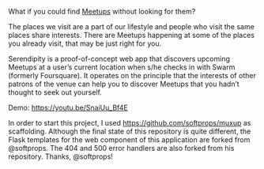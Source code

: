 What if you could find [Meetups](http://www.meetup.com/) without looking for them?

The places we visit are a part of our lifestyle and people who visit the same places share interests. There are Meetups happening at some of the places you already visit, that may be just right for you.

Serendipity is a proof-of-concept web app that discovers upcoming Meetups at a user’s current location when s/he checks in with Swarm (formerly Foursquare). It operates on the principle that the interests of other patrons of the venue can help you to discover Meetups that you hadn’t thought to seek out yourself.

Demo: https://youtu.be/SnaiUu_Bf4E

In order to start this project, I used https://github.com/softprops/muxup as scaffolding.
Although the final state of this repository is quite different, the Flask templates for the web component
of this application are forked from @softprops. The 404 and 500 error handlers are also forked from his repository. 
Thanks, @softprops!

